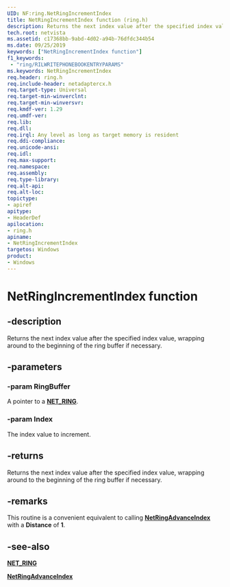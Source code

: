 ```yaml
---
UID: NF:ring.NetRingIncrementIndex
title: NetRingIncrementIndex function (ring.h)
description: Returns the next index value after the specified index value, wrapping around to the beginning of the ring buffer if necessary.
tech.root: netvista
ms.assetid: c17368bb-9abd-4d02-a94b-76dfdc344b54
ms.date: 09/25/2019
keywords: ["NetRingIncrementIndex function"]
f1_keywords:
 - "ring/RILWRITEPHONEBOOKENTRYPARAMS"
ms.keywords: NetRingIncrementIndex
req.header: ring.h
req.include-header: netadaptercx.h
req.target-type: Universal
req.target-min-winverclnt:
req.target-min-winversvr:
req.kmdf-ver: 1.29
req.umdf-ver:
req.lib:
req.dll:
req.irql: Any level as long as target memory is resident
req.ddi-compliance:
req.unicode-ansi:
req.idl:
req.max-support:
req.namespace:
req.assembly:
req.type-library: 
req.alt-api:
req.alt-loc:
topictype: 
- apiref
apitype: 
- HeaderDef
apilocation: 
- ring.h
apiname: 
- NetRingIncrementIndex
targetos: Windows
product:
- Windows
---
```


# NetRingIncrementIndex function


## -description

Returns the next index value after the specified index value, wrapping around to the beginning of the ring buffer if necessary.

## -parameters

### -param RingBuffer

A pointer to a [**NET_RING**](../ring/ns-ring-_net_ring.md).

### -param Index

The index value to increment.

## -returns

Returns the next index value after the specified index value, wrapping around to the beginning of the ring buffer if necessary.

## -remarks

This routine is a convenient equivalent to calling [**NetRingAdvanceIndex**](../ring/nf-ring-netringadvanceindex.md) with a **Distance** of **1**.

## -see-also

[**NET_RING**](../ring/ns-netring-_net_ring.md)

[**NetRingAdvanceIndex**](../ring/nf-ring-netringadvanceindex.md)
